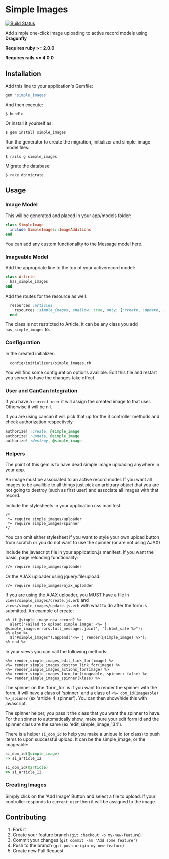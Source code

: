 # Simple Images

[![Build Status](https://travis-ci.org/kainage/simple_images.png)](https://travis-ci.org/kainage/simple_images)

Add simple one-click image uploading to active record models using **Dragonfly**

**Requires ruby >= 2.0.0**

**Requires rails >= 4.0.0**

## Installation

Add this line to your application's Gemfile:

```ruby
gem 'simple_images'
```

And then execute:

```
$ bundle
```

Or install it yourself as:

```
$ gem install simple_images
```

Run the generator to create the migration, initializer and simple_image model files:

```
$ rails g simple_images
```

Migrate the database:

```
$ rake db:migrate
```

## Usage

### Image Model

This will be generated and placed in your app/models folder:

```ruby
class SimpleImage
  include SimpleImages::ImageAdditions
end
```

You can add any custom functionality to the Message model here.

### Imageable Model

Add the appropriate line to the top of your activerecord model:

```ruby
class Article
  has_simple_images
end
```

Add the routes for the resource as well:

```ruby
  resources :articles
    resources :simple_images, shallow: true, only: [:create, :update, :destroy]
  end
```

The class is not restricted to Article, it can be any class you add ```has_simple_images``` to.

### Configuration

In the created initializer:

```
  config/initializers/simple_images.rb
```

You will find some configuration options availible.
Edit this file and restart you server to have the changes take effect.

### User and CanCan Integration

If you have a ```current_user``` it will assign the created image to that user.
Otherwise it will be nil.

If you are using cancan it will pick that up for the 3 controller methods and
check authorization respectively

```ruby
authorize! :create, @simple_image
authorize! :update, @simple_image
authorize! :destroy, @simple_image
```

### Helpers

The point of this gem is to have dead simple image uploading anywhere in your app.

An image must be associated to an active record model. If you want all images to be
availible to all things just pick an arbitrary object that you are not going to
destroy (such as first user) and associate all images with that record.

Include the stylesheets in your application.css manifest:

```
/*
 *= require simple_images/uploader
 *= require simple_images/spinner
*/
```

You can omit either stylesheet if you want to style your own upload button from scratch
or you do not want to use the spinner (or are not using AJAX)

Include the javascript file in your application.js manifest. If you want the basic,
page reloading functionality:

```
//= require simple_images/uploader
```

Or the AJAX uploader using jquery.fileupload:

```
//= require simple_images/ajax_uploader
```

If you are using the AJAX uploader, you MUST have a file in ```views/simple_images/create.js.erb```
and ```views/simple_images/update.js.erb``` with what to do after the form is submitted.
An example of create:

```
<% if @simple_image.new_record? %>
  alert("Failed to upload simple image: <%= j @simple_image.errors.full_messages.join(', ').html_safe %>");
<% else %>
  $("#simple_images").append("<%= j render(@simple_image) %>");
<% end %>
```

In your views you can call the following methods:

```
<%= render_simple_images_edit_link_for(image) %>
<%= render_simple_images_destroy_link_for(image) %>
<%= render_simple_images_actions_for(image) %>
<%= render_simple_images_form_for(imageable, spinner: false) %>
<%= render_simple_images_spinner(klass) %>
```

The spinner on the 'form_for' is if you want to render the spinner with the form.
It will have a class of 'spinner' and a class of ```<%= dom_id(imageable) %>_spinner```
(ex 'article_4_spinner'). You can then show/hide this with javascript.

The spinner helper, you pass it the class that you want the spinner to have.
For the spinner to automatically show, make sure your edit form id and the
spinner class are the same (ex 'edit_simple_image_134').

There is a helper ```si_dom_id``` to help you make a unique id (or class) to
push items to upon successful upload. It can be the simple_image, or the imageable:

```ruby
si_dom_id(@simple_image)
=> si_article_12

si_dom_id(@article)
=> si_article_12
```

### Creating Images

Simply click on the 'Add Image' Button and select a file to upload.
If your controller responds to ```current_user``` then it will be assigned to the image.

## Contributing

1. Fork it
2. Create your feature branch (`git checkout -b my-new-feature`)
3. Commit your changes (`git commit -am 'Add some feature'`)
4. Push to the branch (`git push origin my-new-feature`)
5. Create new Pull Request
